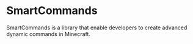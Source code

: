 # SmartCommands
SmartCommands is a library that enable developers to create advanced dynamic commands in Minecraft.
